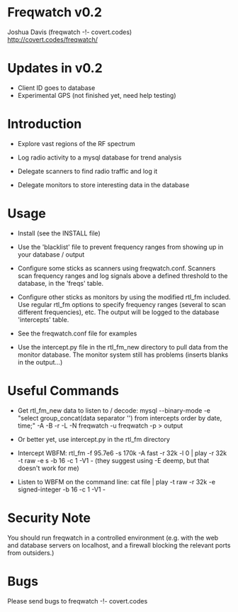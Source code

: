 # Freqwatch v0.2
Joshua Davis (freqwatch -!- covert.codes)  
http://covert.codes/freqwatch/


Updates in v0.2
===============

* Client ID goes to database
* Experimental GPS (not finished yet, need help testing)


Introduction
============

* Explore vast regions of the RF spectrum

* Log radio activity to a mysql database for trend analysis

* Delegate scanners to find radio traffic and log it

* Delegate monitors to store interesting data in the database


Usage
=====

* Install (see the INSTALL file)

* Use the 'blacklist' file to prevent frequency ranges from showing up in
  your database / output

* Configure some sticks as scanners using freqwatch.conf.  Scanners scan
  frequency ranges and log signals above a defined threshold to the database,
  in the 'freqs' table.

* Configure other sticks as monitors by using the modified rtl_fm included.
  Use regular rtl_fm options to specify frequency ranges (several to scan
  different frequencies), etc.  The output will be logged to the database
  'intercepts' table.

* See the freqwatch.conf file for examples

* Use the intercept.py file in the rtl_fm_new directory to pull data from
  the monitor database.  The monitor system still has problems (inserts
  blanks in the output...)


Useful Commands
===============

* Get rtl_fm_new data to listen to / decode: mysql --binary-mode -e "select group_concat(data separator '') from intercepts order by date, time;" -A -B -r -L -N freqwatch -u freqwatch -p > output

* Or better yet, use intercept.py in the rtl_fm directory

* Intercept WBFM: rtl_fm -f 95.7e6 -s 170k -A fast -r 32k -l 0 | play -r 32k -t raw -e s -b 16 -c 1 -V1 - (they suggest using -E deemp, but that doesn't work for me)

* Listen to WBFM on the command line: cat file | play -t raw -r 32k -e signed-integer -b 16 -c 1 -V1 -


Security Note
==============

You should run freqwatch in a controlled environment (e.g. with the web and
database servers on localhost, and a firewall blocking the relevant ports
from outsiders.)


Bugs
====

Please send bugs to freqwatch -!- covert.codes

